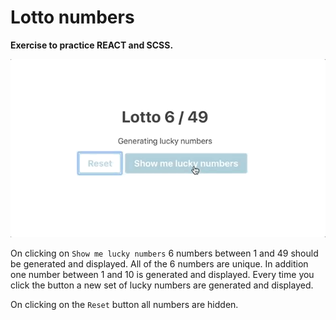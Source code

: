 # Lotto numbers

**Exercise to practice REACT and SCSS.**

![example](example.gif)

On clicking on `Show me lucky numbers` 6 numbers between 1 and 49 should be generated and displayed. All of the 6 numbers are unique.
In addition one number between 1 and 10 is generated and displayed. Every time you click the button a new set of lucky numbers are generated and displayed.

On clicking on the `Reset` button all numbers are hidden.
